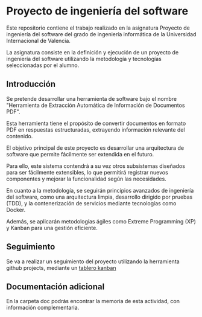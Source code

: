 # Proyecto de ingeniería del software

Este repositorio contiene el trabajo realizado en la asignatura Proyecto de ingeniería del software del grado de
ingeniería informática de la Universidad Internacional de Valencia.

La asignatura consiste en la definición y ejecución de un proyecto de ingeniería del software utilizando la metodología
y tecnologías seleccionadas por el alumno.

## Introducción

Se pretende desarrollar una herramienta de software bajo el nombre "Herramienta de Extracción Automática de Información
de Documentos PDF".

Esta herramienta tiene el propósito de convertir documentos en formato PDF en respuestas estructuradas, extrayendo
información relevante del contenido.

El objetivo principal de este proyecto es desarrollar una arquitectura de software que permite fácilmente ser extendida
en el futuro.

Para ello, este sistema contendrá a su vez otros subsistemas diseñados para ser fácilmente extensibles, lo que permitirá
registrar nuevos componentes y mejorar la funcionalidad según las necesidades.

En cuanto a la metodología, se seguirán principios avanzados de ingeniería del software, como una arquitectura limpia,
desarrollo dirigido por pruebas (TDD), y la contenerización de servicios mediante tecnologías como Docker.

Además, se aplicarán metodologías ágiles como Extreme Programming (XP) y Kanban para una gestión eficiente.

## Seguimiento

Se va a realizar un seguimiento del proyecto utilizando la herramienta github
projects, mediante un [tablero kanban](https://github.com/users/desarrolla2/projects/1/views/2)

## Documentación adicional

En la carpeta doc podrás encontrar la memoria de esta actividad, con información complementaria.
